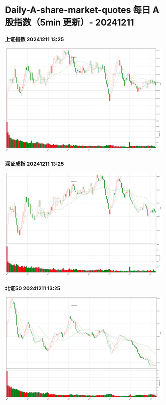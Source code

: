 
# Daily-A-share-market-quotes 每日 A 股指数（5min 更新）- 20241211

### 上证指数 20241211 13:25
![](./fig/2024/12/20241211-sh000001.png)

### 深证成指 20241211 13:25
![](./fig/2024/12/20241211-sz399001.png)

### 北证50 20241211 13:25
![](./fig/2024/12/20241211-bj899050.png)
